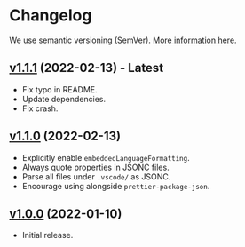 # Changelog

We use semantic versioning (SemVer). [More information here](https://semver.org/).

## [v1.1.1](https://www.npmjs.com/package/@redguy12/prettier-config/v/1.0.1) (2022-02-13) - **Latest**

-   Fix typo in README.
-   Update dependencies.
-   Fix crash.

## [v1.1.0](https://www.npmjs.com/package/@redguy12/prettier-config/v/1.0.1) (2022-02-13)

-   Explicitly enable `embeddedLanguageFormatting`.
-   Always quote properties in JSONC files.
-   Parse all files under `.vscode/` as JSONC.
-   Encourage using alongside `prettier-package-json`.

## [v1.0.0](https://www.npmjs.com/package/@redguy12/prettier-config/v/1.0.0) (2022-01-10)

-   Initial release.
